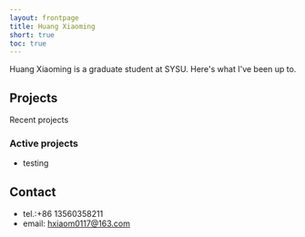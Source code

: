 ```yaml
---
layout: frontpage
title: Huang Xiaoming
short: true
toc: true
---
```

Huang Xiaoming is a graduate student at SYSU. Here's what I've been up to.

## Projects

Recent projects

### Active projects
* testing

## Contact
* tel.:+86 13560358211
* email: hxiaom0117@163.com
